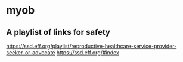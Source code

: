 # myob
## A playlist of links for safety
https://ssd.eff.org/playlist/reproductive-healthcare-service-provider-seeker-or-advocate
https://ssd.eff.org/#index
